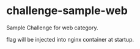 # challenge-sample-web

Sample Challenge for web category.

flag will be injected into nginx container at startup.